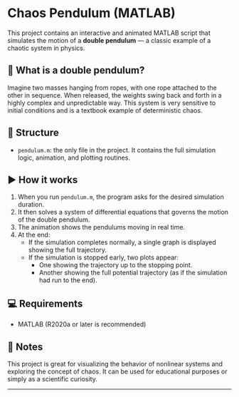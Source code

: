 # Chaos Pendulum (MATLAB)

This project contains an interactive and animated MATLAB script that simulates the motion of a **double pendulum** — a classic example of a chaotic system in physics.

## 🧠 What is a double pendulum?

Imagine two masses hanging from ropes, with one rope attached to the other in sequence. When released, the weights swing back and forth in a highly complex and unpredictable way. This system is very sensitive to initial conditions and is a textbook example of deterministic chaos.

## 📂 Structure

- `pendulum.m`: the only file in the project. It contains the full simulation logic, animation, and plotting routines.

## ▶️ How it works

1. When you run `pendulum.m`, the program asks for the desired simulation duration.
2. It then solves a system of differential equations that governs the motion of the double pendulum.
3. The animation shows the pendulums moving in real time.
4. At the end:
   - If the simulation completes normally, a single graph is displayed showing the full trajectory.
   - If the simulation is stopped early, two plots appear:
     - One showing the trajectory up to the stopping point.
     - Another showing the full potential trajectory (as if the simulation had run to the end).

## 💻 Requirements

- MATLAB (R2020a or later is recommended)

## 📌 Notes

This project is great for visualizing the behavior of nonlinear systems and exploring the concept of chaos. It can be used for educational purposes or simply as a scientific curiosity.

---
